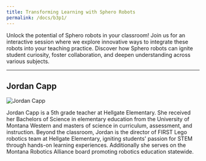 ```yaml
---
title: Transforming Learning with Sphero Robots
permalink: /docs/b3p1/
---
```


Unlock the potential of Sphero robots in your classroom! Join us for an interactive session where we explore innovative ways to integrate these robots into your teaching practice. Discover how Sphero robots can ignite student curiosity, foster collaboration, and deepen understanding across various subjects.

***

## Jordan Capp

![Jordan Capp](../monday/breakout3/images/capp.jpeg)

Jordan Capp is a 5th grade teacher at Hellgate Elementary. She received her Bachelors of Science in elementary education from the University of  Montana Western and masters of science in curriculum, assessment, and instruction. Beyond the classroom, Jordan is the director of FIRST Lego robotics team at Hellgate Elementary, igniting students' passion for STEM through hands-on learning experiences.  Additionally she serves on the Montana Robotics Alliance board promoting robotics education statewide.